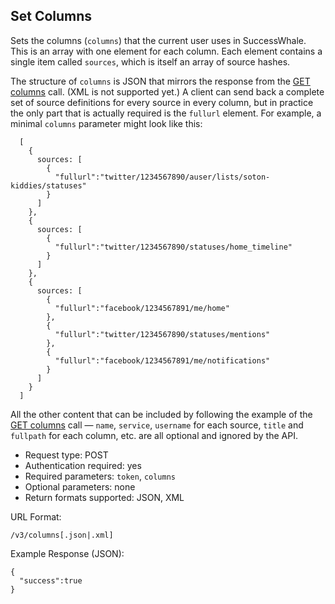Set Columns
-----------

Sets the columns (`columns`) that the current user uses in SuccessWhale. This is an array with one element for each column. Each element contains a single item called `sources`, which is itself an array of source hashes.

The structure of `columns` is JSON that mirrors the response from the [GET columns](columns-get.md) call. (XML is not supported yet.) A client can send back a complete set of source definitions for every source in every column, but in practice the only part that is actually required is the `fullurl` element. For example, a minimal `columns` parameter might look like this:

      [
        {
          sources: [
            {
              "fullurl":"twitter/1234567890/auser/lists/soton-kiddies/statuses"
            }
          ]
        },
        {
          sources: [
            {
              "fullurl":"twitter/1234567890/statuses/home_timeline"
            }
          ]
        },
        {
          sources: [
            {
              "fullurl":"facebook/1234567891/me/home"
            },
            {
              "fullurl":"twitter/1234567890/statuses/mentions"
            },
            {
              "fullurl":"facebook/1234567891/me/notifications"
            }
          ]
        }
      ]

All the other content that can be included by following the example of the [GET columns](columns-get.md) call &mdash; `name`, `service`, `username` for each source, `title` and `fullpath` for each column, etc. are all optional and ignored by the API.

* Request type: POST
* Authentication required: yes
* Required parameters: `token`, `columns`
* Optional parameters: none
* Return formats supported: JSON, XML

URL Format:

    /v3/columns[.json|.xml]
    
Example Response (JSON):

    {
      "success":true
    }
